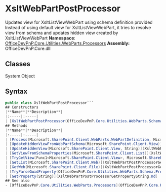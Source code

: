# XsltWebPartPostProcessor
Updates view for XsltListViewWebPart using schema definition provided
            Instead of using default view for XsltListViewWebPart, it tries to resolve view from schema and updates hidden view created by XsltListViewWebPart
**Namespace:** [OfficeDevPnP.Core.Utilities.WebParts.Processors](OfficeDevPnP.Core.Utilities.WebParts.Processors.md)
**Assembly:** OfficeDevPnP.Core.dll
## Classes
System.Object
## Syntax
```C#
public class XsltWebPartPostProcessor```
## Constructors
|**Name**|**Description**|
|:-----|:-----|
| [XsltWebPartPostProcessor(OfficeDevPnP.Core.Utilities.WebParts.Schema.WebPart)](XsltWebPartPostProcessorconstructor1details.md) | 
## Methods
|**Name**|**Description**|
|:-----|:-----|
| [Process(Microsoft.SharePoint.Client.WebParts.WebPartDefinition, Microsoft.SharePoint.Client.File)](XsltWebPartPostProcessorProcessMicrosoft.SharePoint.Client.WebParts.WebPartDefinitionMicrosoft.SharePoint.Client.File.md) | 
| [UpdateHiddenViewFromWebPartSchema(Microsoft.SharePoint.Client.View)](XsltWebPartPostProcessorUpdateHiddenViewFromWebPartSchemaMicrosoft.SharePoint.Client.View.md) | 
| [UpdateHiddenView(Microsoft.SharePoint.Client.View, String)](XsltWebPartPostProcessorUpdateHiddenViewMicrosoft.SharePoint.Client.ViewString.md) | 
| [GetViewFromSchemaProperties(Microsoft.SharePoint.Client.List)](XsltWebPartPostProcessorGetViewFromSchemaPropertiesMicrosoft.SharePoint.Client.List.md) | 
| [TryGetView(Func1<Microsoft.SharePoint.Client.View>, Microsoft.SharePoint.Client.View&)](XsltWebPartPostProcessorTryGetViewFunc1<Microsoft.SharePoint.Client.View>Microsoft.SharePoint.Client.View&.md) | 
| [GetList(Microsoft.SharePoint.Client.Web)](XsltWebPartPostProcessorGetListMicrosoft.SharePoint.Client.Web.md) | 
| [GetWeb(Microsoft.SharePoint.Client.File)](XsltWebPartPostProcessorGetWebMicrosoft.SharePoint.Client.File.md) | 
| [TryParseGuidProperty(OfficeDevPnP.Core.Utilities.WebParts.Schema.PropertyType, Guid&)](XsltWebPartPostProcessorTryParseGuidPropertyOfficeDevPnP.Core.Utilities.WebParts.Schema.PropertyTypeGuid&.md) | 
| [GetProperty(String)](XsltWebPartPostProcessorGetPropertyString.md) | 
## See also
- [OfficeDevPnP.Core.Utilities.WebParts.Processors](OfficeDevPnP.Core.Utilities.WebParts.Processors.md)
